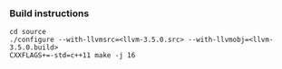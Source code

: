 ### Build instructions

```
cd source
./configure --with-llvmsrc=<llvm-3.5.0.src> --with-llvmobj=<llvm-3.5.0.build>
CXXFLAGS+=-std=c++11 make -j 16
```

